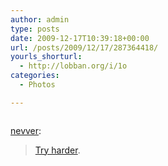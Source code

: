 ```yaml
---
author: admin
type: posts
date: 2009-12-17T10:39:18+00:00
url: /posts/2009/12/17/287364418/
yourls_shorturl:
  - http://lobban.org/i/1o
categories:
  - Photos

---
```

<div class="figure">
  <img src="https://lobban.org/wp-content/uploads/2011/06/tumblr_kulxtoBnhb1qz6f9yo1_500.png" alt="" />
</div>

[nevver][1]:

> [Try harder][2].

 [1]: http://thisisnthappiness.com/post/282066413/try-harder
 [2]: http://mannyd.wordpress.com/2009/12/13/try-harder/